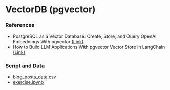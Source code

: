 # VectorDB (pgvector)

### References
- PostgreSQL as a Vector Database: Create, Store, and Query OpenAI Embeddings With pgvector [(Link)](https://www.timescale.com/blog/postgresql-as-a-vector-database-create-store-and-query-openai-embeddings-with-pgvector/)
- How to Build LLM Applications With pgvector Vector Store in LangChain [(Link)](https://www.timescale.com/blog/how-to-build-llm-applications-with-pgvector-vector-store-in-langchain/)


### Script and Data
- [blog_posts_data.csv](./blog_posts_data.csv)
- [exercise.ipynb](./exercise.ipynb)